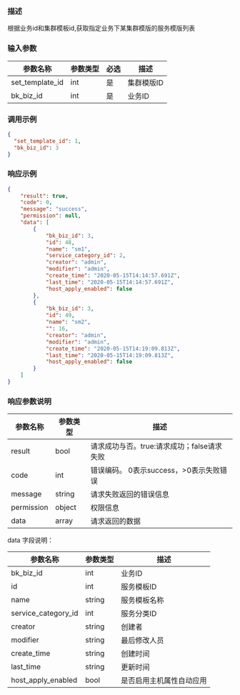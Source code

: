 ### 描述

根据业务id和集群模板id,获取指定业务下某集群模版的服务模版列表

### 输入参数

| 参数名称            | 参数类型 | 必选 | 描述     |
|-----------------|------|----|--------|
| set_template_id | int  | 是  | 集群模版ID |
| bk_biz_id       | int  | 是  | 业务ID   |

### 调用示例

```json
{
  "set_template_id": 1,
  "bk_biz_id": 3
}
```

### 响应示例

```json
{
    "result": true,
    "code": 0,
    "message": "success",
    "permission": null,
    "data": [
        {
            "bk_biz_id": 3,
            "id": 48,
            "name": "sm1",
            "service_category_id": 2,
            "creator": "admin",
            "modifier": "admin",
            "create_time": "2020-05-15T14:14:57.691Z",
            "last_time": "2020-05-15T14:14:57.691Z",
            "host_apply_enabled": false
        },
        {
            "bk_biz_id": 3,
            "id": 49,
            "name": "sm2",
            "": 16,
            "creator": "admin",
            "modifier": "admin",
            "create_time": "2020-05-15T14:19:09.813Z",
            "last_time": "2020-05-15T14:19:09.813Z",
            "host_apply_enabled": false
        }
    ]
}
```

### 响应参数说明

| 参数名称       | 参数类型   | 描述                         |
|------------|--------|----------------------------|
| result     | bool   | 请求成功与否。true:请求成功；false请求失败 |
| code       | int    | 错误编码。 0表示success，>0表示失败错误  |
| message    | string | 请求失败返回的错误信息                |
| permission | object | 权限信息                       |
| data       | array  | 请求返回的数据                    |

data 字段说明：

| 参数名称                | 参数类型   | 描述           |
|---------------------|--------|--------------|
| bk_biz_id           | int    | 业务ID         |
| id                  | int    | 服务模板ID       |
| name                | string | 服务模板名称       |
| service_category_id | int    | 服务分类ID       |
| creator             | string | 创建者          |
| modifier            | string | 最后修改人员       |
| create_time         | string | 创建时间         |
| last_time           | string | 更新时间         |
| host_apply_enabled  | bool   | 是否启用主机属性自动应用 |
